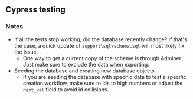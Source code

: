 ## Cypress testing

### Notes
* If all the tests stop working, did the database recently change? If that's the case, a quick update of `support\sql\schema.sql` will most likely fix the issue. 
   * One way to get a current copy of the scheme is through Adminer. Just make sure to exclude the data when exporting.
* Seeding the database and creating new database objects.
   * If you are seeding the database with specific data to test a specific creation workflow, make sure to ids to high numbers or adjust the `next_val` field to avoid id collisions.